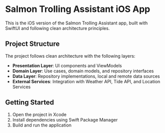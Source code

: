 # Salmon Trolling Assistant iOS App

This is the iOS version of the Salmon Trolling Assistant app, built with SwiftUI and following clean architecture principles.

## Project Structure

The project follows clean architecture with the following layers:

- **Presentation Layer**: UI components and ViewModels
- **Domain Layer**: Use cases, domain models, and repository interfaces
- **Data Layer**: Repository implementations, local and remote data sources
- **External Services**: Integration with Weather API, Tide API, and Location Services

## Getting Started

1. Open the project in Xcode
2. Install dependencies using Swift Package Manager
3. Build and run the application